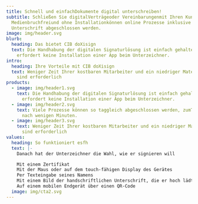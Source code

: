 ```yaml
---
title: Schnell und einfachDokumente digital unterschreiben!
subtitle: Schließen Sie digitalVerträgeoder Vereinbarungenmit Ihren Kunden ab.
  Medienbruchfreiund ohne Installationkönnen online Prozesse inklusive
  Unterschrift abgeschlossen werden.
image: img/header.svg
blurb:
  heading: Das bietet CIB doXisign
  text: Die Handhabung der digitalen Signaturlösung ist einfach gehalten und
    erfordert keine Installation einer App beim Unterzeichner.
intro:
  heading: Ihre Vorteile mit CIB doXisign
  text: Weniger Zeit Ihrer kostbaren Mitarbeiter und ein niedriger Materialeinsatz
    sind erforderlich
products:
  - image: img/header1.svg
    text: Die Handhabung der digitalen Signaturlösung ist einfach gehalten und
      erfordert keine Installation einer App beim Unterzeichner.
  - image: img/header2.svg
    text: Viele Prozesse können so taggleich abgeschlossen werden, zumTeil sogar
      nach wenigen Minuten.
  - image: img/header3.svg
    text: Weniger Zeit Ihrer kostbaren Mitarbeiter und ein niedriger Materialeinsatz
      sind erforderlich
values:
  heading: So funktioniert esfh
  text: |-
    Danach hat der Unterzeichner die Wahl, wie er signieren will

    Mit einem Zertifikat
    Mit der Maus oder auf dem touch-fähigen Display des Gerätes
    Per Texteingabe seines Namens
    Mit einem Bild der handschriftlichen Unterschrift, die er hoch lädt
    Auf einem mobilen Endgerät über einen QR-Code
  image: img/cta2.svg
---
```

